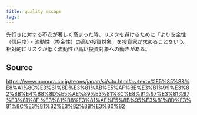 ```yaml
---
title: quality escape
tags: 
---
```


先行きに対する不安が著しく高まった時、リスクを避けるために「より安全性（信用度）・流動性（換金性）の高い投資対象」を投資家が求めることをいう。相対的にリスクが低く流動性が高い投資対象への動きがある。

## Source
https://www.nomura.co.jp/terms/japan/si/situ.html#:~:text=%E5%85%88%E8%A1%8C%E3%81%8D%E3%81%AB%E5%AF%BE%E3%81%99%E3%82%8B%E4%B8%8D%E5%AE%89%E3%81%8C%E8%91%97%E3%81%97%E3%81%8F,%E3%81%B8%E3%81%AE%E5%8B%95%E3%81%8D%E3%81%8C%E3%81%82%E3%82%8B%E3%80%82